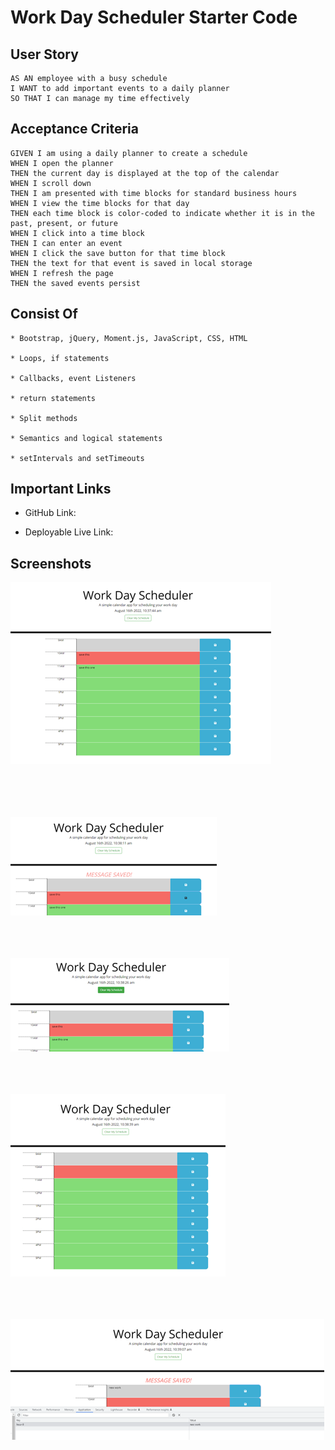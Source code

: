 # Work Day Scheduler Starter Code


## User Story 
```
AS AN employee with a busy schedule
I WANT to add important events to a daily planner
SO THAT I can manage my time effectively
```


## Acceptance Criteria 
```
GIVEN I am using a daily planner to create a schedule
WHEN I open the planner
THEN the current day is displayed at the top of the calendar
WHEN I scroll down
THEN I am presented with time blocks for standard business hours
WHEN I view the time blocks for that day
THEN each time block is color-coded to indicate whether it is in the past, present, or future
WHEN I click into a time block
THEN I can enter an event
WHEN I click the save button for that time block
THEN the text for that event is saved in local storage
WHEN I refresh the page
THEN the saved events persist
```


## Consist Of 
```
* Bootstrap, jQuery, Moment.js, JavaScript, CSS, HTML

* Loops, if statements 

* Callbacks, event Listeners

* return statements 

* Split methods 

* Semantics and logical statements 

* setIntervals and setTimeouts

```

## Important Links 

* GitHub Link:

* Deployable Live Link: 


## Screenshots

![Work Scheduler screenshots](./Develop/images/initial-page-view.png "Initial page View") 
<br/><br/><br/><br/><br/>

![Work Scheduler screenshots](./Develop/images/message-saved.png "Message Saved")
<br/><br/><br/><br/>

![Work Scheduler screenshots](./Develop/images/clear-schedule-button.png "Clear Schedule Button") 
<br/><br/><br/><br/>

![Work Scheduler screenshots](./Develop/images/clear-button-activated.png "Clear Button Activated") 
<br/><br/><br/><br/>

![Work Scheduler screenshots](./Develop/images/localStorage.png "localStorage") 
<br/><br/><br/><br/>

